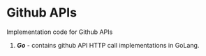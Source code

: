 # Github APIs
Implementation code for Github APIs
1. **_Go_** - contains github API HTTP call implementations in GoLang.
